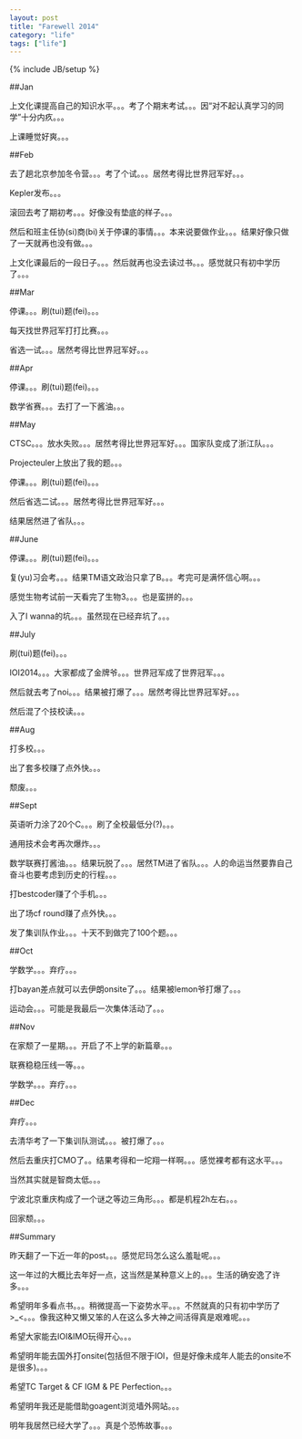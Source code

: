 ```yaml
---
layout: post
title: "Farewell 2014"
category: "life"
tags: ["life"]
---
```

{% include JB/setup %}

##Jan

上文化课提高自己的知识水平。。。考了个期末考试。。。因“对不起认真学习的同学”十分内疚。。。

上课睡觉好爽。。。

##Feb

去了趟北京参加冬令营。。。考了个试。。。居然考得比世界冠军好。。。

Kepler发布。。。

滚回去考了期初考。。。好像没有垫底的样子。。。

然后和班主任协(si)商(bi)关于停课的事情。。。本来说要做作业。。。结果好像只做了一天就再也没有做。。。

上文化课最后的一段日子。。。然后就再也没去读过书。。。感觉就只有初中学历了。。。

##Mar

停课。。。刷(tui)题(fei)。。。

每天找世界冠军打打比赛。。。

省选一试。。。居然考得比世界冠军好。。。

##Apr

停课。。。刷(tui)题(fei)。。。

数学省赛。。。去打了一下酱油。。。

##May

CTSC。。。放水失败。。。居然考得比世界冠军好。。。国家队变成了浙江队。。。

Projecteuler上放出了我的题。。。

停课。。。刷(tui)题(fei)。。。

然后省选二试。。。居然考得比世界冠军好。。。

结果居然进了省队。。。

##June

停课。。。刷(tui)题(fei)。。。

复(yu)习会考。。。结果TM语文政治只拿了B。。。考完可是满怀信心啊。。。

感觉生物考试前一天看完了生物3。。。也是蛮拼的。。。

入了I wanna的坑。。。虽然现在已经弃坑了。。。

##July

刷(tui)题(fei)。。。

IOI2014。。。大家都成了金牌爷。。。世界冠军成了世界冠军。。。

然后就去考了noi。。。结果被打爆了。。。居然考得比世界冠军好。。。

然后混了个技校读。。。

##Aug

打多校。。。

出了套多校赚了点外快。。。

颓废。。。

##Sept

英语听力涂了20个C。。。刷了全校最低分(?)。。。

通用技术会考再次爆炸。。。

数学联赛打酱油。。。结果玩脱了。。。居然TM进了省队。。。人的命运当然要靠自己奋斗也要考虑到历史的行程。。。

打bestcoder赚了个手机。。。

出了场cf round赚了点外快。。。

发了集训队作业。。。十天不到做完了100个题。。。

##Oct

学数学。。。弃疗。。。

打bayan差点就可以去伊朗onsite了。。。结果被lemon爷打爆了。。。

运动会。。。可能是我最后一次集体活动了。。。

##Nov

在家颓了一星期。。。开启了不上学的新篇章。。。

联赛稳稳压线一等。。。

学数学。。。弃疗。。。

##Dec

弃疗。。。

去清华考了一下集训队测试。。。被打爆了。。。

然后去重庆打CMO了。。结果考得和一坨翔一样啊。。。感觉裸考都有这水平。。。

当然其实就是智商太低。。。

宁波北京重庆构成了一个谜之等边三角形。。。都是机程2h左右。。。

回家颓。。。

##Summary

昨天翻了一下近一年的post。。。感觉尼玛怎么这么羞耻呢。。。

这一年过的大概比去年好一点，这当然是某种意义上的。。。生活的确安逸了许多。。。

希望明年多看点书。。。稍微提高一下姿势水平。。。不然就真的只有初中学历了>_<。。。像我这种又懒又笨的人在这么多大神之间活得真是艰难呢。。。

希望大家能去IOI&IMO玩得开心。。。

希望明年能去国外打onsite(包括但不限于IOI，但是好像未成年人能去的onsite不是很多)。。。

希望TC Target & CF IGM & PE Perfection。。。

希望明年我还是能借助goagent浏览墙外网站。。。

明年我居然已经大学了。。。真是个恐怖故事。。。
